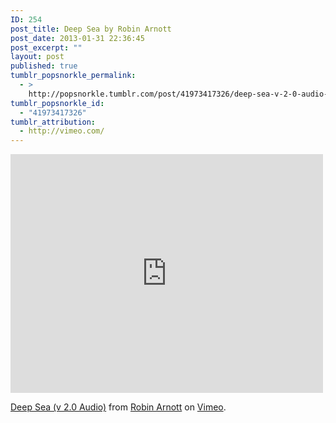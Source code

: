```yaml
---
ID: 254
post_title: Deep Sea by Robin Arnott
post_date: 2013-01-31 22:36:45
post_excerpt: ""
layout: post
published: true
tumblr_popsnorkle_permalink:
  - >
    http://popsnorkle.tumblr.com/post/41973417326/deep-sea-v-2-0-audio-by-robin-arnott
tumblr_popsnorkle_id:
  - "41973417326"
tumblr_attribution:
  - http://vimeo.com/
---
```

<iframe src="http://player.vimeo.com/video/17299509" width="500" height="382" frameborder="0" webkitAllowFullScreen mozallowfullscreen allowFullScreen></iframe> <p><a href="http://vimeo.com/17299509">Deep Sea (v 2.0 Audio)</a> from <a href="http://vimeo.com/user3987306">Robin Arnott</a> on <a href="http://vimeo.com">Vimeo</a>.</p>
